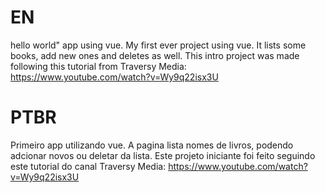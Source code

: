 # EN
hello world" app using vue. My first ever project using vue. It lists some books, add new ones and deletes as well.
This intro project was made following this tutorial from Traversy Media: https://www.youtube.com/watch?v=Wy9q22isx3U

# PTBR
Primeiro app utilizando vue. A pagina lista nomes de livros, podendo adcionar novos ou deletar da lista.
Este projeto iniciante foi feito seguindo este tutorial do canal Traversy Media: https://www.youtube.com/watch?v=Wy9q22isx3U
